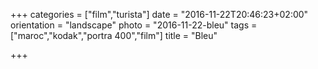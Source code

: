 +++
categories = ["film","turista"]
date = "2016-11-22T20:46:23+02:00"
orientation = "landscape"
photo = "2016-11-22-bleu"
tags = ["maroc","kodak","portra 400","film"]
title = "Bleu"

+++
